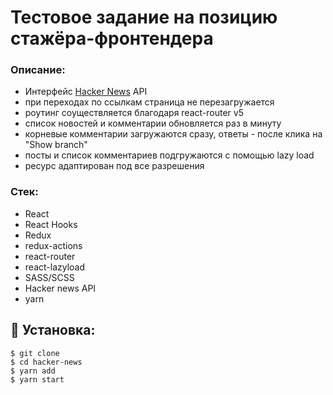 # Тестовое задание на позицию стажёра-фронтендера

### Описание:

-   Интерфейс [Hacker News](https://news.ycombinator.com/) API
-   при переходах по ссылкам страница не перезагружается
-   роутинг соуществляется благодаря react-router v5
-   список новостей и комментарии обновляется раз в минуту
-   корневые комментарии загружаются сразу, ответы - после клика на "Show branch"
-   посты и список комментариев подгружаются с помощью lazy load
-   ресурс адаптирован под все разрешения

### Стек:

-   React
-   React Hooks
-   Redux
-   redux-actions
-   react-router
-   react-lazyload
-   SASS/SCSS
-   Hacker news API
-   yarn

## 🚀 Установка:

```
$ git clone
$ cd hacker-news
$ yarn add
$ yarn start
```
